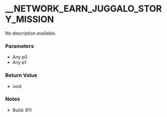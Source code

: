# __NETWORK_EARN_JUGGALO_STORY_MISSION

No description available.

### Parameters
* Any p0
* Any p1

### Return Value
* void

### Notes
* Build: 811


